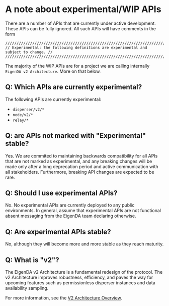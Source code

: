 # A note about experimental/WIP APIs

There are a number of APIs that are currently under active development. These APIs can be fully ignored.
All such APIs will have comments in the form

```
/////////////////////////////////////////////////////////////////////////////////////
// Experimental: the following definitions are experimental and subject to change. //
/////////////////////////////////////////////////////////////////////////////////////
```

The majority of the WIP APIs are for a project we are calling internally `EigenDA v2 Architecture`.
More on that below.

## Q: Which APIs are currently experimental?

The following APIs are currently experimental:
- `disperser/v2/*`
- `node/v2/*`
- `relay/*`

## Q: are APIs not marked with "Experimental" stable?

Yes. We are commited to maintaining backwards compatibility for all APIs that are not marked as experimental,
and any breaking changes will be made only after a long deprecation period and active communication with
all stakeholders. Furthermore, breaking API changes are expected to be rare.

## Q: Should I use experimental APIs?

No. No experimental APIs are currently deployed to any public environments. In general, assume
that experimental APIs are not functional absent messaging from the EigenDA team declaring otherwise.

## Q: Are experimental APIs stable?

No, although they will become more and more stable as they reach maturity.

## Q: What is "v2"?

The EigenDA v2 Architecture is a fundamental redesign of the protocol. The v2 Architecture improves robustness,
efficiency, and paves the way for upcoming features such as permissionless disperser instances
and data availability sampling.

For more information, see the [V2 Architecture Overview](../../docs/README-V2.md).
